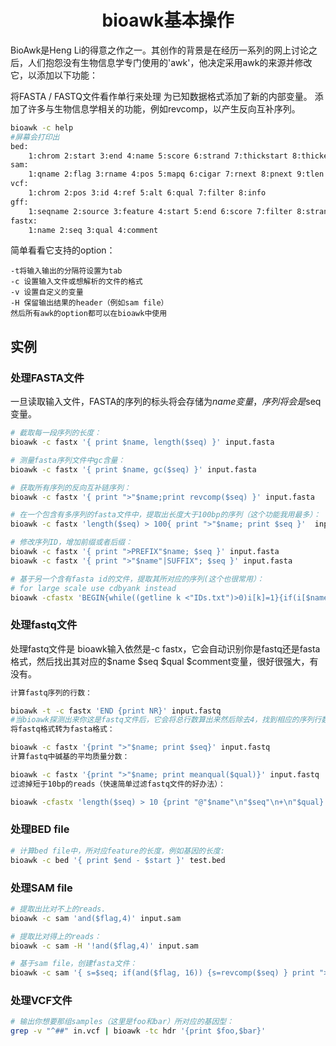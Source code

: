 # <center>bioawk基本操作</center>

BioAwk是Heng Li的得意之作之一。其创作的背景是在经历一系列的网上讨论之后，人们抱怨没有生物信息学专门使用的'awk'，他决定采用awk的来源并修改它，以添加以下功能：

将FASTA / FASTQ文件看作单行来处理
为已知数据格式添加了新的内部变量。
添加了许多与生物信息学相关的功能，例如revcomp，以产生反向互补序列。

```bash
bioawk -c help
#屏幕会打印出
bed:
    1:chrom 2:start 3:end 4:name 5:score 6:strand 7:thickstart 8:thickend 9:rgb 10:blockcount 11:blocksizes 12:blockstarts 
sam:
    1:qname 2:flag 3:rname 4:pos 5:mapq 6:cigar 7:rnext 8:pnext 9:tlen 10:seq 11:qual 
vcf:
    1:chrom 2:pos 3:id 4:ref 5:alt 6:qual 7:filter 8:info 
gff:
    1:seqname 2:source 3:feature 4:start 5:end 6:score 7:filter 8:strand 9:group 10:attribute 
fastx:
    1:name 2:seq 3:qual 4:comment
```

简单看看它支持的option：
```
-t将输入输出的分隔符设置为tab
-c 设置输入文件或想解析的文件的格式
-v 设置自定义的变量
-H 保留输出结果的header（例如sam file）
然后所有awk的option都可以在bioawk中使用
```
## 实例

### 处理FASTA文件 
一旦读取输入文件，FASTA的序列的标头将会存储为$name变量，序列将会是$seq变量。
```bash
# 截取每一段序列的长度：
bioawk -c fastx '{ print $name, length($seq) }' input.fasta

# 测量fasta序列文件中gc含量：
bioawk -c fastx '{ print $name, gc($seq) }' input.fasta

# 获取所有序列的反向互补链序列：
bioawk -c fastx '{ print ">"$name;print revcomp($seq) }' input.fasta

# 在一个包含有多序列的fasta文件中，提取出长度大于100bp的序列（这个功能我用最多）：
bioawk -c fastx 'length($seq) > 100{ print ">"$name; print $seq }'  input.fasta

# 修改序列ID，增加前缀或者后缀：
bioawk -c fastx '{ print ">PREFIX"$name; $seq }' input.fasta
bioawk -c fastx '{ print ">"$name"|SUFFIX"; $seq }' input.fasta

# 基于另一个含有fasta id的文件，提取其所对应的序列(这个也很常用）：
# for large scale use cdbyank instead
bioawk -cfastx 'BEGIN{while((getline k <"IDs.txt")>0)i[k]=1}{if(i[$name])print ">"$name"\n"$seq}' input.fasta

```

### 处理fastq文件
处理fastq文件是 bioawk输入依然是-c fastx，它会自动识别你是fastq还是fasta格式，然后找出其对应的$name $seq $qual $comment变量，很好很强大，有没有。
```bash
计算fastq序列的行数：

bioawk -t -c fastx 'END {print NR}' input.fastq
#当bioawk探测出来你这是fastq文件后，它会将总行数算出来然后除去4，找到相应的序列行数。
将fastq格式转为fasta格式：

bioawk -c fastx '{print ">"$name; print $seq}' input.fastq
计算fastq中碱基的平均质量分数：

bioawk -c fastx '{print ">"$name; print meanqual($qual)}' input.fastq
过滤掉短于10bp的reads（快速简单过滤fastq文件的好办法）：

bioawk -cfastx 'length($seq) > 10 {print "@"$name"\n"$seq"\n+\n"$qual}' input.fastq
```

### 处理BED file
```bash
# 计算bed file中，所对应feature的长度，例如基因的长度:
bioawk -c bed '{ print $end - $start }' test.bed
```

### 处理SAM file
```bash
# 提取出比对不上的reads.
bioawk -c sam 'and($flag,4)' input.sam

# 提取比对得上的reads：
bioawk -c sam -H '!and($flag,4)' input.sam

# 基于sam file，创建fasta文件：
bioawk -c sam '{ s=$seq; if(and($flag, 16)) {s=revcomp($seq) } print ">"$qname"\n"s}' input.sam > output.fasta
```

### 处理VCF文件
```bash
# 输出你想要那组samples（这里是foo和bar）所对应的基因型：
grep -v "^##" in.vcf | bioawk -tc hdr '{print $foo,$bar}'
```
